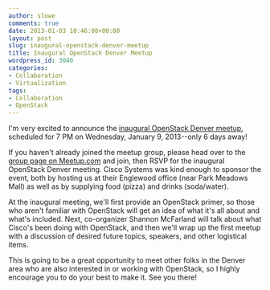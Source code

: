 ```yaml
---
author: slowe
comments: true
date: 2013-01-03 10:46:08+00:00
layout: post
slug: inaugural-openstack-denver-meetup
title: Inaugural OpenStack Denver Meetup
wordpress_id: 3040
categories:
- Collaboration
- Virtualization
tags:
- Collaboration
- OpenStack
---
```


I'm very excited to announce the [inaugural OpenStack Denver meetup](http://www.meetup.com/OpenStack-Denver/events/95744912/), scheduled for 7 PM on Wednesday, January 9, 2013--only 6 days away!

If you haven't already joined the meetup group, please head over to the [group page on Meetup.com](http://www.meetup.com/OpenStack-Denver/) and join, then RSVP for the inaugural OpenStack Denver meeting. Cisco Systems was kind enough to sponsor the event, both by hosting us at their Englewood office (near Park Meadows Mall) as well as by supplying food (pizza) and drinks (soda/water).

At the inaugural meeting, we'll first provide an OpenStack primer, so those who aren't familiar with OpenStack will get an idea of what it's all about and what's included. Next, co-organizer Shannon McFarland will talk about what Cisco's been doing with OpenStack, and then we'll wrap up the first meetup with a discussion of desired future topics, speakers, and other logistical items.

This is going to be a great opportunity to meet other folks in the Denver area who are also interested in or working with OpenStack, so I highly encourage you to do your best to make it. See you there!
